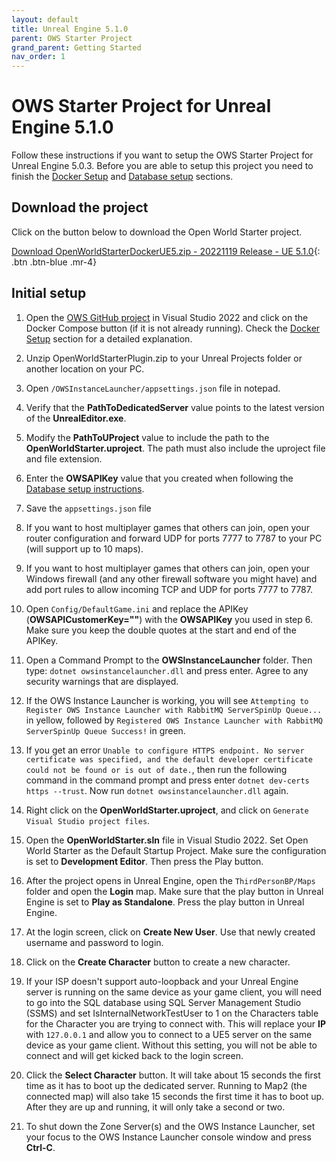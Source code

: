 ```yaml
---
layout: default
title: Unreal Engine 5.1.0
parent: OWS Starter Project
grand_parent: Getting Started
nav_order: 1
---
```


# OWS Starter Project for Unreal Engine 5.1.0
Follow these instructions if you want to setup the OWS Starter Project for Unreal Engine 5.0.3. Before you are able to setup this project you need to finish the [Docker Setup](docker-setup) and [Database setup](setup-database) sections.

## Download the project

Click on the button below to download the Open World Starter project.

[Download OpenWorldStarterDockerUE5.zip - 20221119 Release - UE 5.1.0](https://drive.google.com/file/d/1oE5F0SfRAOdYBVlqMPDv26CDCkcDsWZ-/view?usp=share_link){: .btn .btn-blue .mr-4}

## Initial setup

1. Open the [OWS GitHub project](https://github.com/Dartanlla/OWS) in Visual Studio 2022 and click on the Docker Compose button (if it is not already running). Check the [Docker Setup](docker-setup) section for a detailed explanation.
   
2. Unzip OpenWorldStarterPlugin.zip to your Unreal Projects folder or another location on your PC.
   
3. Open `/OWSInstanceLauncher/appsettings.json` file in notepad.
   
4. Verify that the **PathToDedicatedServer** value points to the latest version of the **UnrealEditor.exe**.
   
5. Modify the **PathToUProject** value to include the path to the **OpenWorldStarter.uproject**. The path must also include the uproject file and file extension.

6. Enter the **OWSAPIKey** value that you created when following the [Database setup instructions](setup-database).

7. Save the `appsettings.json` file

8. If you want to host multiplayer games that others can join, open your router configuration and forward UDP for ports 7777 to 7787 to your PC (will support up to 10 maps).

9. If you want to host multiplayer games that others can join, open your Windows firewall (and any other firewall software you might have) and add port rules to allow incoming TCP and UDP for ports 7777 to 7787.

10. Open `Config/DefaultGame.ini` and replace the APIKey (**OWSAPICustomerKey=""**) with the **OWSAPIKey** you used in step 6. Make sure you keep the double quotes at the start and end of the APIKey.

11. Open a Command Prompt to the **OWSInstanceLauncher** folder. Then type: `dotnet owsinstancelauncher.dll` and press enter. Agree to any security warnings that are displayed.

12. If the OWS Instance Launcher is working, you will see `Attempting to Register OWS Instance Launcher with RabbitMQ ServerSpinUp Queue...` in yellow, followed by `Registered OWS Instance Launcher with RabbitMQ ServerSpinUp Queue Success!` in green.

13. If you get an error `Unable to configure HTTPS endpoint. No server certificate was specified, and the default developer certificate could not be found or is out of date.`, then run the following command in the command prompt and press enter `dotnet dev-certs https --trust`. Now run `dotnet owsinstancelauncher.dll` again.

14. Right click on the **OpenWorldStarter.uproject**, and click on `Generate Visual Studio project files`.

15. Open the **OpenWorldStarter.sln** file in Visual Studio 2022. Set Open World Starter as the Default Startup Project. Make sure the configuration is set to **Development Editor**. Then press the Play button.

16. After the project opens in Unreal Engine, open the `ThirdPersonBP/Maps` folder and open the **Login** map. Make sure that the play button in Unreal Engine is set to **Play as Standalone**. Press the play button in Unreal Engine.

17. At the login screen, click on **Create New User**. Use that newly created username and password to login.

18. Click on the **Create Character** button to create a new character.

19. If your ISP doesn't support auto-loopback and your Unreal Engine server is running on the same device as your game client, you will need to go into the SQL database using SQL Server Management Studio (SSMS) and set IsInternalNetworkTestUser to 1 on the Characters table for the Character you are trying to connect with. This will replace your **IP** with `127.0.0.1` and allow you to connect to a UE5 server on the same device as your game client. Without this setting, you will not be able to connect and will get kicked back to the login screen.

20. Click the **Select Character** button. It will take about 15 seconds the first time as it has to boot up the dedicated server. Running to Map2 (the connected map) will also take 15 seconds the first time it has to boot up. After they are up and running, it will only take a second or two.

21. To shut down the Zone Server(s) and the OWS Instance Launcher, set your focus to the OWS Instance Launcher console window and press **Ctrl-C**.

